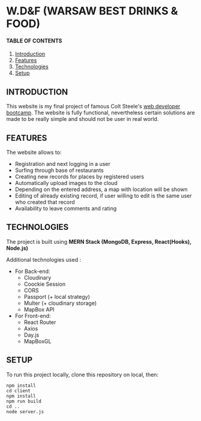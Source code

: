 # W.D&F (WARSAW BEST DRINKS & FOOD) 

#### TABLE OF CONTENTS
1. [Introduction](#introduction)
2. [Features](#features)
3. [Technologies](#technologies)
4. [Setup](#setup)

## INTRODUCTION

This website is my final project of famous Colt Steele's [web developer bootcamp](https://www.udemy.com/course/the-web-developer-bootcamp/).
The website is fully functional, nevertheless certain solutions are made to be really simple and should not be user in real world.

## FEATURES 

The website allows to:
* Registration and next logging in a user
* Surfing through base of restaurants
* Creating new records for places by registered users
* Automatically upload images to the cloud
* Depending on the entered address, a map with location will be shown
* Editing of already existing record, if user willing to edit is the same user who created that record
* Availability to leave comments and rating

## TECHNOLOGIES

The project is built using **MERN Stack (MongoDB, Express, React(Hooks), Node.js)**

Additional technologies used :
- For Back-end: 
  * Cloudinary
  * Coockie Session 
  * CORS
  * Passport (+ local strategy)
  * Multer (+ cloudinary storage)
  * MapBox API
- For Front-end:
  * React Router
  * Axios
  * Day.js
  * MapBoxGL
  
 ## SETUP
 
 To run this project locally, clone this repository on local, then:
 ```
 npm install
 cd client
 npm install 
 npm run build
 cd ..
 node server.js
 ```
